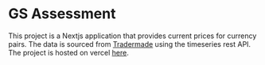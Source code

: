 # GS Assessment

This project is a Nextjs application that provides current prices for currency pairs. The data is sourced from [Tradermade](https://tradermade.com/) using the timeseries rest API. The project is hosted on vercel [here](https://gs-assessment.vercel.app).